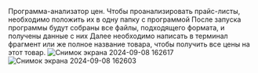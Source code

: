 Программа-анализатор цен.
Чтобы проанализировать прайс-листы, необходимо положить их в одну папку с программой
После запуска программы будут собраны все файлы, подходящего формата, и получены данные с них
Далее необходимо написать в терминал фрагмент или же полное название товара, чтобы получить все цены на этот товар.
![Снимок экрана 2024-09-08 162617](https://github.com/user-attachments/assets/9f50aded-7f8d-49f1-b18c-37335583f56f)
![Снимок экрана 2024-09-08 162603](https://github.com/user-attachments/assets/a5d1c790-1a99-48db-a854-a4d8961f03b8)
